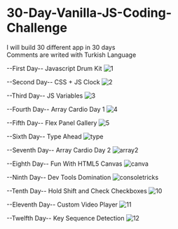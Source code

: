 # 30-Day-Vanilla-JS-Coding-Challenge
I will build 30 different app in 30 days </br>
Comments are writed with Turkish Language

--First Day--
Javascript Drum Kit
![1](https://user-images.githubusercontent.com/61773458/180597511-20195c2a-3a67-4f0f-a14d-e95a256b763a.jpg)

--Second Day--
CSS + JS Clock
![2](https://user-images.githubusercontent.com/61773458/180597514-327831e7-9c3e-46bf-9fde-1875ecd3cf61.jpg)

--Third Day--
JS Variables
![3](https://user-images.githubusercontent.com/61773458/180597516-af789918-2ac5-44db-bb8a-2c8eb20f6e75.png)

--Fourth Day--
Array Cardio Day 1
![4](https://user-images.githubusercontent.com/61773458/180597518-8f6bc173-28df-4da9-a339-5a3755ff80c3.png)

--Fifth Day--
Flex Panel Gallery
![5](https://user-images.githubusercontent.com/61773458/180597519-0c73f4df-1e8f-49f3-bf29-5214080bfbda.png)

--Sixth Day--
Type Ahead
![type](https://user-images.githubusercontent.com/61773458/180661997-1c3ac985-1a71-40ce-934f-f6d9cd109bb7.png)

--Seventh Day--
Array Cardio Day 2
![array2](https://user-images.githubusercontent.com/61773458/180662041-71f9e698-13f8-41ce-b0eb-a9a051d19f83.png)

--Eighth Day--
Fun With HTML5 Canvas
![canva](https://user-images.githubusercontent.com/61773458/180662047-968cbb15-6c49-4262-98e9-9d06d2014796.png)

--Ninth Day--
Dev Tools Domination
![consoletricks](https://user-images.githubusercontent.com/61773458/180867066-5fcfc4f9-055d-4f1b-aecb-73dbd9f14116.png)

--Tenth Day--
Hold Shift and Check Checkboxes
![10](https://user-images.githubusercontent.com/61773458/181109577-053850ef-32f3-4075-9b81-478e57171681.png)

--Eleventh Day--
Custom Video Player
![11](https://user-images.githubusercontent.com/61773458/182112507-bdbb18b5-a85e-460d-8734-d7668fb096ea.png)

--Twelfth Day--
Key Sequence Detection
![12](https://user-images.githubusercontent.com/61773458/182112538-429654d0-2bdd-4548-931b-1ad3b6d3bb34.png)
